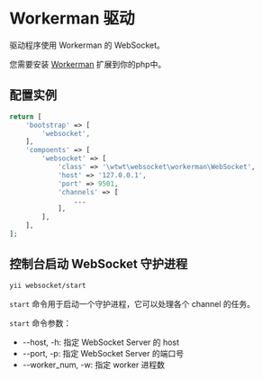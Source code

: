 # Workerman 驱动

驱动程序使用 Workerman 的 WebSocket。

您需要安装 [Workerman](https://www.workerman.net/) 扩展到你的php中。

## 配置实例

```php
return [
	'bootstrap' => [
		'websocket',
	],
	'compoents' => [
		'websocket' => [
			'class' => '\wtwt\websocket\workerman\WebSocket',
			'host' => '127.0.0.1',
			'port' => 9501,
			'channels' => [
				...
			],
		],
	],
];
```

## 控制台启动 WebSocket 守护进程

```bash
yii websocket/start
```

`start` 命令用于启动一个守护进程，它可以处理各个 channel 的任务。

`start` 命令参数：

- --host, -h: 指定 WebSocket Server 的 host
- --port, -p: 指定 WebSocket Server 的端口号
- --worker_num, -w: 指定 worker 进程数
